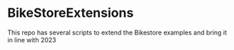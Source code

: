 # BikeStoreExtensions
This repo has several scripts to extend the Bikestore examples and bring it in line with 2023
